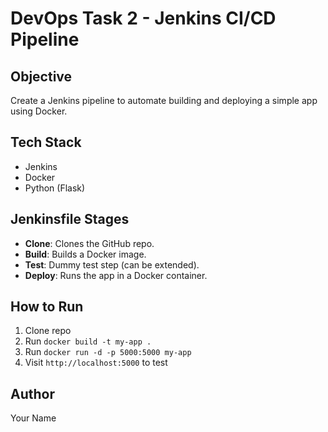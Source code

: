 # DevOps Task 2 - Jenkins CI/CD Pipeline

## Objective
Create a Jenkins pipeline to automate building and deploying a simple app using Docker.

## Tech Stack
- Jenkins
- Docker
- Python (Flask)

## Jenkinsfile Stages
- **Clone**: Clones the GitHub repo.
- **Build**: Builds a Docker image.
- **Test**: Dummy test step (can be extended).
- **Deploy**: Runs the app in a Docker container.

## How to Run
1. Clone repo
2. Run `docker build -t my-app .`
3. Run `docker run -d -p 5000:5000 my-app`
4. Visit `http://localhost:5000` to test

## Author
Your Name
